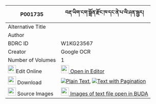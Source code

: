 |P001735|བརྡ་ཡིག་ངག་སྒྲོན་རྫོང་ཁ་དང་ནེ་པ་ལི་ཤན་སྦྱར། 
| --- | --- 
|Alternative Title |
|Author | 
|BDRC ID | W1KG23567
|Creator | Google OCR
|Number of Volumes| 1
|<img width="25" src="https://img.icons8.com/color/25/000000/edit-property.png">Edit Online| [<img width="25" src="https://avatars.githubusercontent.com/u/45091458?s=200&v=4"> Open in Editor](http://editor.openpecha.org/P001735)
|<img width="25" src="https://img.icons8.com/fluent/48/000000/download-2.png"/>  Download | [![](https://img.icons8.com/color/20/000000/txt.png)Plain Text](https://github.com/Openpecha/P001735/releases/download/v1/dayik_ngak_dron_dzong_kha_dang_plain_P001735.zip), [![](https://img.icons8.com/color/20/000000/txt.png)Text with Pagination](https://github.com/Openpecha/P001735/releases/download/v1/dayik_ngak_dron_dzong_kha_dang_pages_P001735.zip)
|<img width="25" src="https://img.icons8.com/plasticine/100/000000/pictures-folder.png"/>  Source Images | [<img width="25" src="https://library.bdrc.io/icons/BUDA-small.svg"> Images of text file open in BUDA](https://library.bdrc.io/show/bdr:W1KG23567)